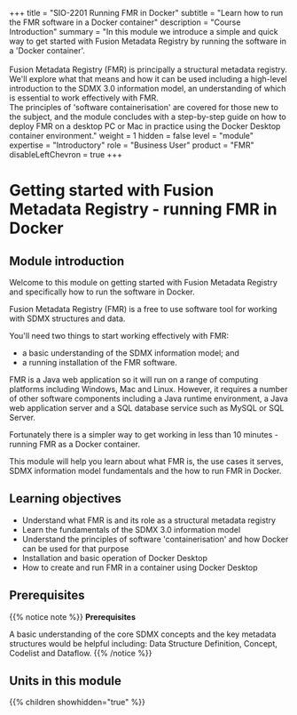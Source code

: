 +++
title = "SIO-2201 Running FMR in Docker"
subtitle = "Learn how to run the FMR software in a Docker container"
description = "Course Introduction"
summary = "In this module we introduce a simple and quick way to get started with Fusion Metadata Registry by running the software in a 'Docker container'.<br><br>Fusion Metadata Registry (FMR) is principally a structural metadata registry. We'll explore what that means and how it can be used including a high-level introduction to the SDMX 3.0 information model, an understanding of which is essential to work effectively with FMR.<br>The principles of 'software containerisation' are covered for those new to the subject, and the module concludes with a step-by-step guide on how to deploy FMR on a desktop PC or Mac in practice using the Docker Desktop container environment."
weight = 1
hidden = false
level = "module"
expertise = "Introductory"
role = "Business User"
product = "FMR"
disableLeftChevron = true
+++

# Getting started with Fusion Metadata Registry - running FMR in Docker

## Module introduction
Welcome to this module on getting started with Fusion Metadata Registry and specifically how to run the software in Docker.

Fusion Metadata Registry (FMR) is a free to use software tool for working with SDMX structures and data. 

You'll need two things to start working effectively with FMR:

- a basic understanding of the SDMX information model; and
- a running installation of the FMR software.

FMR is a Java web application so it will run on a range of computing platforms including Windows, Mac and Linux. However, it requires a number of other software components including a Java runtime environment, a Java web application server and a SQL database service such as MySQL or SQL Server.

Fortunately there is a simpler way to get working in less than 10 minutes - running FMR as a Docker container.

This module will help you learn about what FMR is, the use cases it serves, SDMX information model fundamentals and the how to run FMR in Docker.

## Learning objectives
- Understand what FMR is and its role as a structural metadata registry
- Learn the fundamentals of the SDMX 3.0 information model
- Understand the principles of software 'containerisation' and how Docker can be used for that purpose
- Installation and basic operation of Docker Desktop 
- How to create and run FMR in a container using Docker Desktop 


## Prerequisites

{{% notice note %}}
<strong>Prerequisites</strong>

A basic understanding of the core SDMX concepts and the key metadata structures would be helpful including: Data Structure Definition, Concept, Codelist and Dataflow.
{{% /notice %}}

## Units in this module
{{% children showhidden="true" %}}
